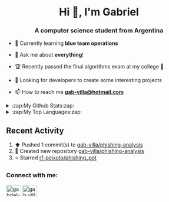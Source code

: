 <h1 align="center">Hi 👋, I'm Gabriel</h1>
<h3 align="center">A computer science student from Argentina</h3>

- 🌱 Currently learning **blue team operations**

- 💬 Ask me about **everything**!

- 🏆 Recently passed the final algorithms exam at my college 🥳 

- 🔎 Looking for developers to create some interesting projects 

- 📫 How to reach me **gab-villa@hotmail.com**

<!--
<h3 align="left">Languages and Tools:</h3>
 <a href="https://getbootstrap.com" target="_blank" rel="noreferrer"> <img src="https://raw.githubusercontent.com/devicons/devicon/master/icons/bootstrap/bootstrap-plain-wordmark.svg" alt="bootstrap" width="40" height="40"/> </a> <a href="https://www.cprogramming.com/" target="_blank" rel="noreferrer"> <img src="https://raw.githubusercontent.com/devicons/devicon/master/icons/c/c-original.svg" alt="c" width="40" height="40"/> </a> <a href="https://www.w3schools.com/cpp/" target="_blank" rel="noreferrer"> <img src="https://raw.githubusercontent.com/devicons/devicon/master/icons/cplusplus/cplusplus-original.svg" alt="cplusplus" width="40" height="40"/> </a> <a href="https://www.w3schools.com/css/" target="_blank" rel="noreferrer"> <img src="https://raw.githubusercontent.com/devicons/devicon/master/icons/css3/css3-original-wordmark.svg" alt="css3" width="40" height="40"/> </a> <a href="https://git-scm.com/" target="_blank" rel="noreferrer"> <img src="https://www.vectorlogo.zone/logos/git-scm/git-scm-icon.svg" alt="git" width="40" height="40"/> </a> <a href="https://www.w3.org/html/" target="_blank" rel="noreferrer"> <img src="https://raw.githubusercontent.com/devicons/devicon/master/icons/html5/html5-original-wordmark.svg" alt="html5" width="40" height="40"/> </a> <a href="https://www.java.com" target="_blank" rel="noreferrer"> <img src="https://raw.githubusercontent.com/devicons/devicon/master/icons/java/java-original.svg" alt="java" width="40" height="40"/> </a> <a href="https://developer.mozilla.org/en-US/docs/Web/JavaScript" target="_blank" rel="noreferrer"> <img src="https://raw.githubusercontent.com/devicons/devicon/master/icons/javascript/javascript-original.svg" alt="javascript" width="40" height="40"/> </a> <a href="https://www.linux.org/" target="_blank" rel="noreferrer"> <img src="https://raw.githubusercontent.com/devicons/devicon/master/icons/linux/linux-original.svg" alt="linux" width="40" height="40"/> </a> <a href="https://www.mysql.com/" target="_blank" rel="noreferrer"> <img src="https://raw.githubusercontent.com/devicons/devicon/master/icons/mysql/mysql-original-wordmark.svg" alt="mysql" width="40" height="40"/> </a> <a href="https://www.python.org" target="_blank" rel="noreferrer"> <img src="https://raw.githubusercontent.com/devicons/devicon/master/icons/python/python-original.svg" alt="python" width="40" height="40"/> </a> <a href="https://reactjs.org/" target="_blank" rel="noreferrer"> <img src="https://raw.githubusercontent.com/devicons/devicon/master/icons/react/react-original-wordmark.svg" alt="react" width="40" height="40"/> </a> </p> -->

<details>
<summary>:zap:My Github Stats:zap:</summary>

[![Gabriel's GitHub stats](https://github-readme-stats-gab-villa.vercel.app/api?username=gab-villa&show_icons=true&&theme=react)](https://github-readme-stats-gab-villa.vercel.app)
 </details>
 
 <details>
<summary>:zap:My Top Languages:zap:</summary>
 
[![Top Langs](https://github-readme-stats-gab-villa.vercel.app/api/top-langs/?username=gab-villa&hide_progress=true&&theme=react)](https://github-readme-stats-gab-villa.vercel.app)
</details>

## Recent Activity
<!--RECENT_ACTIVITY:start--> 
1. ⬆️ Pushed 1 commit(s) to [gab-villa/phishing-analysis](https://github.com/gab-villa/phishing-analysis)<br>
2. 📔 Created new repository [gab-villa/phishing-analysis](https://github.com/gab-villa/phishing-analysis)<br>
3. ⭐ Starred [rf-peixoto/phishing_pot](https://github.com/rf-peixoto/phishing_pot)<br>
<!--RECENT_ACTIVITY:end-->

<h3 align="left">Connect with me:</h3>
<p align="left">
<a href="https://linkedin.com/in/gabriel-villa-47a04a1a5" target="blank"><img align="center" src="https://raw.githubusercontent.com/rahuldkjain/github-profile-readme-generator/master/src/images/icons/Social/linked-in-alt.svg" alt="gabriel-villa-47a04a1a5" height="30" width="40" /></a>
<a href="https://www.hackerrank.com/gab_villa" target="blank"><img align="center" src="https://raw.githubusercontent.com/rahuldkjain/github-profile-readme-generator/master/src/images/icons/Social/hackerrank.svg" alt="gab_villa" height="30" width="40" /></a>
</p>

